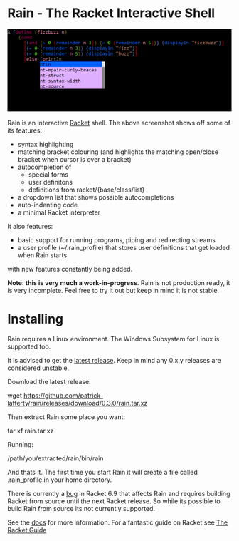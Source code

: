 # Rain - The Racket Interactive Shell

![fizzbuzz screenshot](fizzbuzz-with-dropdown.PNG)

Rain is an interactive [Racket](http://racket-lang.org/) shell. The above screenshot shows off some of its features:
* syntax highlighting
* matching bracket colouring (and highlights the matching open/close bracket when cursor is over a bracket)
* autocompletion of
  * special forms
  * user definitons
  * definitions from racket/{base/class/list}
* a dropdown list that shows possible autocompletions
* auto-indenting code
* a minimal Racket interpreter

It also features:
* basic support for running programs, piping and redirecting streams
* a user profile (~/.rain_profile) that stores user definitions that get loaded when Rain starts

with new features constantly being added.

**Note: this is very much a work-in-progress**. Rain is not production ready, it is very incomplete. Feel free to try it out but keep in mind it is not stable.

# Installing

Rain requires a Linux environment. The Windows Subsystem for Linux is supported too.

It is advised to get the [latest release](https://github.com/patrick-lafferty/rain/releases/latest). Keep in mind any 0.x.y releases are considered unstable. 

Download the latest release:

wget https://github.com/patrick-lafferty/rain/releases/download/0.3.0/rain.tar.xz

Then extract Rain some place you want:

tar xf rain.tar.xz

Running:

/path/you/extracted/rain/bin/rain

And thats it. The first time you start Rain it will create a file called .rain_profile in your home directory.

There is currently a [bug](https://github.com/racket/racket/issues/1712) in Racket 6.9 that affects Rain and requires building Racket from source until the next Racket release. So while its possible to build Rain from source its not currently supported.

See the [docs](https://patrick-lafferty.github.io/rain) for more information.
For a fantastic guide on Racket see [The Racket Guide](https://docs.racket-lang.org/guide/index.html)
